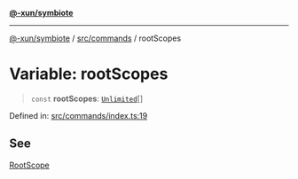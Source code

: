 [**@-xun/symbiote**](../../../README.md)

***

[@-xun/symbiote](../../../README.md) / [src/commands](../README.md) / rootScopes

# Variable: rootScopes

> `const` **rootScopes**: [`Unlimited`](../../configure/enumerations/UnlimitedGlobalScope.md#unlimited)[]

Defined in: [src/commands/index.ts:19](https://github.com/Xunnamius/symbiote/blob/5ab38d0bb0a593488721fdd41b6c1fcc4618d081/src/commands/index.ts#L19)

## See

[RootScope](../../configure/enumerations/UnlimitedGlobalScope.md)
